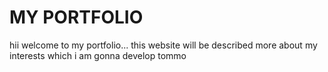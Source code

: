 # MY PORTFOLIO
hii welcome to my portfolio... this website will be described more about my interests which i am gonna develop tommo
